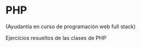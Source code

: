 # PHP

(Ayudantía en curso de programación web full stack)

Ejercicios resueltos de las clases de PHP 
